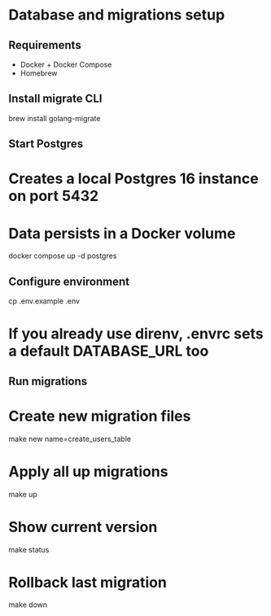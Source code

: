 # Database and migrations setup

## Requirements
- Docker + Docker Compose
- Homebrew

## Install migrate CLI
brew install golang-migrate

## Start Postgres
# Creates a local Postgres 16 instance on port 5432
# Data persists in a Docker volume

docker compose up -d postgres

## Configure environment
cp .env.example .env
# If you already use direnv, .envrc sets a default DATABASE_URL too

## Run migrations
# Create new migration files
make new name=create_users_table

# Apply all up migrations
make up

# Show current version
make status

# Rollback last migration
make down

